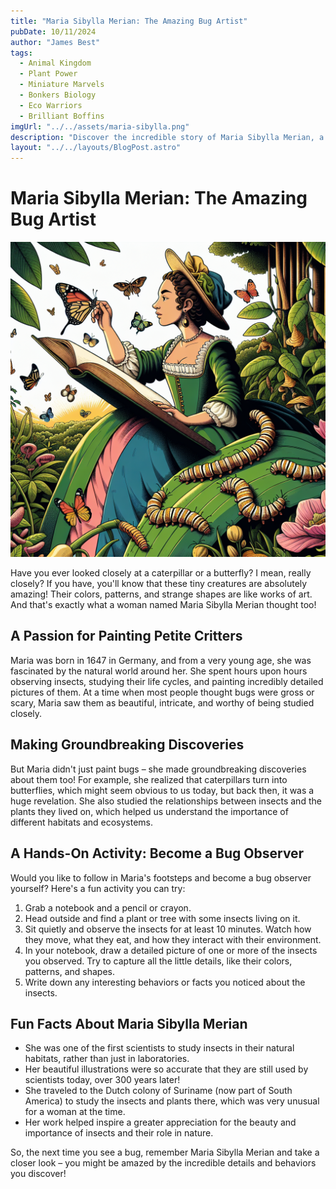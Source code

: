 ```yaml
---
title: "Maria Sibylla Merian: The Amazing Bug Artist"
pubDate: 10/11/2024
author: "James Best"
tags:
  - Animal Kingdom
  - Plant Power
  - Miniature Marvels
  - Bonkers Biology
  - Eco Warriors
  - Brilliant Boffins
imgUrl: "../../assets/maria-sibylla.png"
description: "Discover the incredible story of Maria Sibylla Merian, a brilliant artist and scientist who studied bugs and plants like no one else!"
layout: "../../layouts/BlogPost.astro"
---
```


# Maria Sibylla Merian: The Amazing Bug Artist

![Maria Sibylla Merian](../../assets/maria-sibylla.png)

Have you ever looked closely at a caterpillar or a butterfly? I mean, really closely? If you have, you'll know that these tiny creatures are absolutely amazing! Their colors, patterns, and strange shapes are like works of art. And that's exactly what a woman named Maria Sibylla Merian thought too!

## A Passion for Painting Petite Critters

Maria was born in 1647 in Germany, and from a very young age, she was fascinated by the natural world around her. She spent hours upon hours observing insects, studying their life cycles, and painting incredibly detailed pictures of them. At a time when most people thought bugs were gross or scary, Maria saw them as beautiful, intricate, and worthy of being studied closely.

## Making Groundbreaking Discoveries

But Maria didn't just paint bugs – she made groundbreaking discoveries about them too! For example, she realized that caterpillars turn into butterflies, which might seem obvious to us today, but back then, it was a huge revelation. She also studied the relationships between insects and the plants they lived on, which helped us understand the importance of different habitats and ecosystems.

## A Hands-On Activity: Become a Bug Observer

Would you like to follow in Maria's footsteps and become a bug observer yourself? Here's a fun activity you can try:

1. Grab a notebook and a pencil or crayon.
2. Head outside and find a plant or tree with some insects living on it.
3. Sit quietly and observe the insects for at least 10 minutes. Watch how they move, what they eat, and how they interact with their environment.
4. In your notebook, draw a detailed picture of one or more of the insects you observed. Try to capture all the little details, like their colors, patterns, and shapes.
5. Write down any interesting behaviors or facts you noticed about the insects.

## Fun Facts About Maria Sibylla Merian

- She was one of the first scientists to study insects in their natural habitats, rather than just in laboratories.
- Her beautiful illustrations were so accurate that they are still used by scientists today, over 300 years later!
- She traveled to the Dutch colony of Suriname (now part of South America) to study the insects and plants there, which was very unusual for a woman at the time.
- Her work helped inspire a greater appreciation for the beauty and importance of insects and their role in nature.

So, the next time you see a bug, remember Maria Sibylla Merian and take a closer look – you might be amazed by the incredible details and behaviors you discover!


